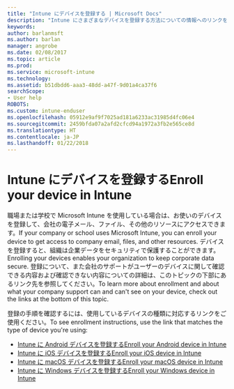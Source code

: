 ```yaml
---
title: "Intune にデバイスを登録する | Microsoft Docs"
description: "Intune にさまざまなデバイスを登録する方法についての情報へのリンクを提供します"
keywords: 
author: barlanmsft
ms.author: barlan
manager: angrobe
ms.date: 02/08/2017
ms.topic: article
ms.prod: 
ms.service: microsoft-intune
ms.technology: 
ms.assetid: b51dbdd6-aaa3-48dd-a47f-9d01a4ca37f6
searchScope:
- User help
ROBOTS: 
ms.custom: intune-enduser
ms.openlocfilehash: 05912e9af9f7025ad181a6233ac31985d4fc06e4
ms.sourcegitcommit: 2459bfda07a2afd2cfcd94a1972a3fb2e565ce8d
ms.translationtype: HT
ms.contentlocale: ja-JP
ms.lasthandoff: 01/22/2018
---
```

# <a name="enroll-your-device-in-intune"></a><span data-ttu-id="75e2f-103">Intune にデバイスを登録する</span><span class="sxs-lookup"><span data-stu-id="75e2f-103">Enroll your device in Intune</span></span>

<span data-ttu-id="75e2f-104">職場または学校で Microsoft Intune を使用している場合は、お使いのデバイスを登録して、会社の電子メール、ファイル、その他のリソースにアクセスできます。</span><span class="sxs-lookup"><span data-stu-id="75e2f-104">If your company or school uses Microsoft Intune, you can enroll your device to get access to company email, files, and other resources.</span></span> <span data-ttu-id="75e2f-105">デバイスを登録すると、組織は企業データをセキュリティで保護することができます。</span><span class="sxs-lookup"><span data-stu-id="75e2f-105">Enrolling your devices enables your organization to keep corporate data secure.</span></span> <span data-ttu-id="75e2f-106">登録について、また会社のサポートがユーザーのデバイスに関して確認できる内容および確認できない内容についての詳細は、このトピックの下部にあるリンク先を参照してください。</span><span class="sxs-lookup"><span data-stu-id="75e2f-106">To learn more about enrollment and about what your company support can and can't see on your device, check out the links at the bottom of this topic.</span></span>

<span data-ttu-id="75e2f-107">登録の手順を確認するには、使用しているデバイスの種類に対応するリンクをご使用ください。</span><span class="sxs-lookup"><span data-stu-id="75e2f-107">To see enrollment instructions, use the link that matches the type of device you're using:</span></span>

- [<span data-ttu-id="75e2f-108">Intune に Android デバイスを登録する</span><span class="sxs-lookup"><span data-stu-id="75e2f-108">Enroll your Android device in Intune</span></span>](enroll-your-device-in-Intune-android.md)
- [<span data-ttu-id="75e2f-109">Intune に iOS デバイスを登録する</span><span class="sxs-lookup"><span data-stu-id="75e2f-109">Enroll your iOS device in Intune</span></span>](enroll-your-device-in-intune-ios.md)
- [<span data-ttu-id="75e2f-110">Intune に macOS デバイスを登録する</span><span class="sxs-lookup"><span data-stu-id="75e2f-110">Enroll your macOS device in Intune</span></span>](enroll-your-device-in-intune-macos.md)
- [<span data-ttu-id="75e2f-111">Intune に Windows デバイスを登録する</span><span class="sxs-lookup"><span data-stu-id="75e2f-111">Enroll your Windows device in Intune</span></span>](enroll-your-device-in-intune-windows.md)
